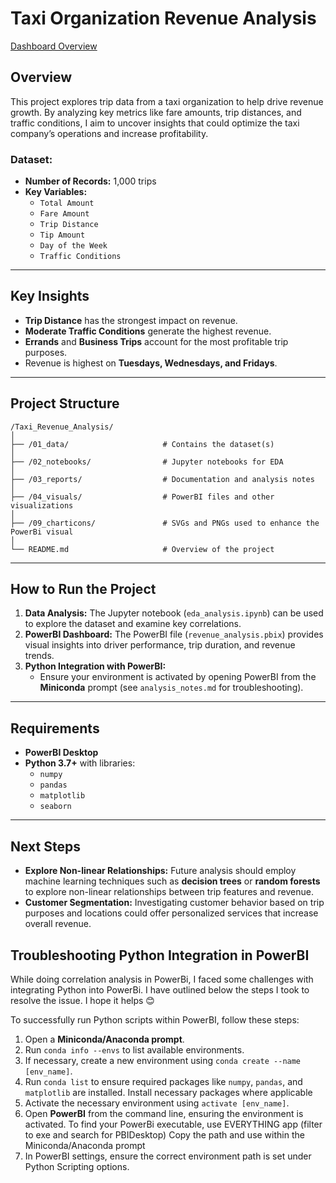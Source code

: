 # Taxi Organization Revenue Analysis


[Dashboard Overview](/04_visuals\PBIDesktop_Taxi.gif)

## Overview
This project explores trip data from a taxi organization to help drive revenue growth. By analyzing key metrics like fare amounts, trip distances, and traffic conditions, I aim to uncover insights that could optimize the taxi company’s operations and increase profitability.

### Dataset:
- **Number of Records:** 1,000 trips
- **Key Variables:** 
  - `Total Amount`
  - `Fare Amount`
  - `Trip Distance`
  - `Tip Amount`
  - `Day of the Week`
  - `Traffic Conditions`

---

## Key Insights
- **Trip Distance** has the strongest impact on revenue.
- **Moderate Traffic Conditions** generate the highest revenue.
- **Errands** and **Business Trips** account for the most profitable trip purposes.
- Revenue is highest on **Tuesdays, Wednesdays, and Fridays**.

---

## Project Structure

```
/Taxi_Revenue_Analysis/
│
├── /01_data/                     # Contains the dataset(s)
│
├── /02_notebooks/                # Jupyter notebooks for EDA
│
├── /03_reports/                  # Documentation and analysis notes
│
├── /04_visuals/                  # PowerBI files and other visualizations
│
├── /09_charticons/               # SVGs and PNGs used to enhance the PowerBi visual
│
└── README.md                     # Overview of the project
```

---

## How to Run the Project
1. **Data Analysis:** The Jupyter notebook (`eda_analysis.ipynb`) can be used to explore the dataset and examine key correlations.
2. **PowerBI Dashboard:** The PowerBI file (`revenue_analysis.pbix`) provides visual insights into driver performance, trip duration, and revenue trends.
3. **Python Integration with PowerBI:**
   - Ensure your environment is activated by opening PowerBI from the **Miniconda** prompt (see `analysis_notes.md` for troubleshooting).

---

## Requirements
- **PowerBI Desktop**
- **Python 3.7+** with libraries:
  - `numpy`
  - `pandas`
  - `matplotlib`
  - `seaborn`

--- 

## Next Steps
- **Explore Non-linear Relationships:** Future analysis should employ machine learning techniques such as **decision trees** or **random forests** to explore non-linear relationships between trip features and revenue.
- **Customer Segmentation:** Investigating customer behavior based on trip purposes and locations could offer personalized services that increase overall revenue.


## Troubleshooting Python Integration in PowerBI
While doing correlation analysis in PowerBi, I faced some challenges with integrating Python into PowerBi. I have outlined below the steps I took to resolve the issue. I hope it helps 😊

To successfully run Python scripts within PowerBI, follow these steps:
1. Open a **Miniconda/Anaconda prompt**.
2. Run `conda info --envs` to list available environments.
3. If necessary, create a new environment using `conda create --name [env_name]`.
7. Run `conda list` to ensure required packages like `numpy`, `pandas`, and `matplotlib` are installed. Install necessary packages where applicable
4. Activate the necessary environment using `activate [env_name]`.
5. Open **PowerBI** from the command line, ensuring the environment is activated.
    To find your PowerBi executable, use EVERYTHING app (filter to exe and search for PBIDesktop)
    Copy the path and use within the Miniconda/Anaconda prompt
6. In PowerBI settings, ensure the correct environment path is set under Python Scripting options.